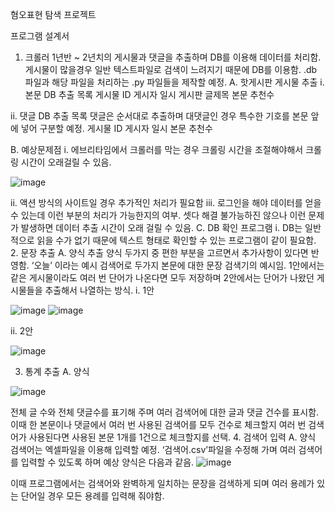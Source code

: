 혐오표현 탐색 프로젝트

프로그램 설계서

1.	크롤러
1년반 ~ 2년치의 게시물과 댓글을 추출하며 DB를 이용해 데이터를 처리함.
게시물이 많을경우 일반 텍스트파일로 검색이 느려지기 때문에 DB를 이용함.
.db 파일과 해당 파일을 처리하는 .py 파일들을 제작할 예정.
A.	핫게시판 게시물 추출
i.	본문 DB 추출 목록
게시물 ID	게시자	일시	게시판	글제목	본문	추천수

ii.	댓글 DB 추출 목록
댓글은 순서대로 추출하며 대댓글인 경우 특수한 기호를 본문 앞에 넣어 구분할 예정.
게시물 ID	게시자	일시	본문	추천수

B.	예상문제점
i.	에브리타임에서 크롤러를 막는 경우 크롤링 시간을 조절해야해서 크롤링 시간이 오래걸릴 수 있음.

 ![image](https://github.com/Cappuccinomild/EveryTime/assets/33108600/8bf0232f-357a-4302-9ee3-f403d9daa353)

ii.	액션 방식의 사이트일 경우 추가적인 처리가 필요함
iii.	로그인을 해야 데이터를 얻을 수 있는데 이런 부분의 처리가 가능한지의 여부.
셋다 해결 불가능하진 않으나 이런 문제가 발생하면 데이터 추출 시간이 오래 걸릴 수 있음.
C.	DB 확인 프로그램
i.	DB는 일반적으로 읽을 수가 없기 때문에 텍스트 형태로 확인할 수 있는 프로그램이 같이 필요함.
2.	문장 추출
A.	양식
추출 양식 두가지 중 편한 부분을 고르면서 추가사항이 있다면 반영함.
‘오늘’ 이라는 예시 검색어로 두가지 본문에 대한 문장 검색기의 예시임.
1안에서는 같은 게시물이라도 여러 번 단어가 나온다면 모두 저장하며
2안에서는 단어가 나왔던 게시물들을 추출해서 나열하는 방식.
i.	1안

  ![image](https://github.com/Cappuccinomild/EveryTime/assets/33108600/bc1e7331-4cf6-4574-b4ea-d0c0bafdfa52)
  ![image](https://github.com/Cappuccinomild/EveryTime/assets/33108600/50f9a061-5988-41c3-80bd-b962700965fc)

ii.	2안

 ![image](https://github.com/Cappuccinomild/EveryTime/assets/33108600/3da7a1f8-c4ae-4497-aeaf-dbf679988ef5)


3.	통계 추출
A.	양식

 ![image](https://github.com/Cappuccinomild/EveryTime/assets/33108600/e783b007-b8a3-41a1-9691-25900b27c363)

전체 글 수와 전체 댓글수를 표기해 주며 여러 검색어에 대한 글과 댓글 건수를 표시함.
이때 한 본문이나 댓글에서 여러 번 사용된 검색어를 모두 건수로 체크할지 여러 번 검색어가 사용된다면 사용된 본문 1개를 1건으로 체크할지를 선택.
4.	검색어 입력
A.	양식
검색어는 엑셀파일을 이용해 입력할 예정. ‘검색어.csv’파일을 수정해 가며 여러 검색어를 입력할 수 있도록 하며 예상 양식은 다음과 같음. 
 ![image](https://github.com/Cappuccinomild/EveryTime/assets/33108600/2eac2b8a-ec77-48a3-8611-4636b020c27d)

이때 프로그램에서는 검색어와 완벽하게 일치하는 문장을 검색하게 되며 여러 용례가 있는 단어일 경우 모든 용례를 입력해 줘야함.

